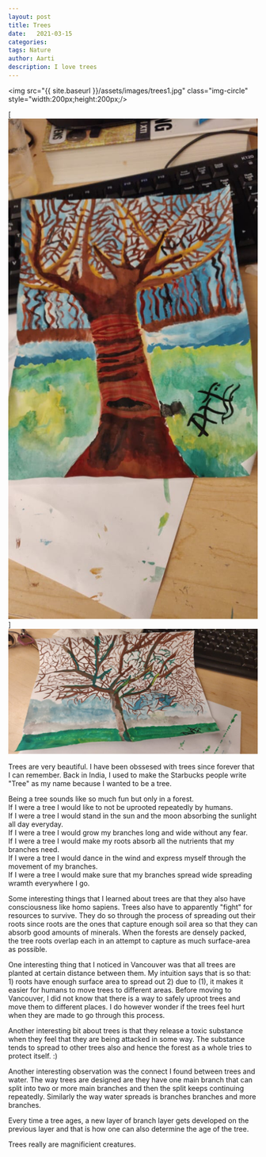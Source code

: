 ```yaml
---
layout: post
title: Trees 
date:   2021-03-15
categories:
tags: Nature
author: Aarti
description: I love trees
---
```


<!--more-->

  
<img src="{{ site.baseurl }}/assets/images/trees1.jpg" class="img-circle" style="width:200px;height:200px;/>
        

[![Alt text](https://github.com/aartikash/musings/blob/gh-pages/assets/images/tree1.jpeg)]
![Alt text](assets/images/tree2.jpeg)

Trees are very beautiful. 
I have been obssesed with trees since forever that I can remember. 
Back in India, I used to make the Starbucks people write "Tree" as my name 
because I wanted to be a tree. 

Being a tree sounds like so much fun but only in a forest. <br />
If I were a tree I would like to not be uprooted repeatedly by humans. <br /> 
If I were a tree I would stand in the sun and the moon absorbing the sunlight all day everyday. <br />
If I were a tree I would grow my branches long and wide without any fear. <br />
If I were a tree I would make my roots absorb all the nutrients that my branches need. <br />
If I were a tree I would dance in the wind and express myself through the movement of my branches. <br />
If I were a tree I would make sure that my branches spread wide spreading wramth everywhere I go. <br />


Some interesting things that I learned about trees are that they also have consciousness like homo sapiens. 
Trees also have to apparently "fight" for resources to survive. 
They do so through the process of spreading out their roots since roots are the ones that capture enough soil
area so that they can absorb good amounts of minerals. 
When the forests are densely packed, the tree roots overlap each in an attempt to capture as much surface-area
as possible. 

One interesting thing that I noticed in Vancouver was that all trees are planted at certain distance between them. 
My intuition says that is so that: 1) roots have enough surface area to spread out 2) due to (1), it makes it easier 
for humans to move trees to different areas. 
Before moving to Vancouver, I did not know that there is a way to safely uproot trees and move them to different places. 
I do however wonder if the trees feel hurt when they are made to go through this process. 

Another interesting bit about trees is that they release a toxic substance when they feel that they are being attacked in 
some way. 
The substance tends to spread to other trees also and hence the forest as a whole tries to protect itself. :)

Another interesting observation was the connect I found between trees and water. 
The way trees are designed are they have one main branch that can split into two or more main branches and then 
the split keeps continuing repeatedly. Similarly the way water spreads is branches branches and more branches. 

Every time a tree ages, a new layer of branch layer gets developed on the previous layer and that is how one
can also determine the age of the tree. 

Trees really are magnificient creatures. 









